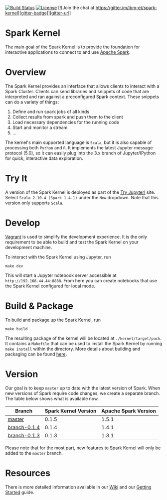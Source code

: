 [![Build Status][build-badge]][build-url]
[![License][license-badge]][license-url]
[![Join the chat at https://gitter.im/ibm-et/spark-kernel][gitter-badge]][gitter-url]

Spark Kernel
============
The main goal of the Spark Kernel is to provide the foundation for interactive applications to connect to and use [Apache Spark][1].

Overview
========
The Spark Kernel provides an interface that allows clients to interact with a Spark Cluster. Clients can send libraries and snippets of code that are interpreted and ran against a preconfigured Spark context. These snippets can do a variety of things:
 1. Define and run spark jobs of all kinds
 2. Collect results from spark and push them to the client
 3. Load necessary dependencies for the running code
 4. Start and monitor a stream
 5. ...

The kernel's main supported language is `Scala`, but it is also capable of processing both `Python` and `R`. It implements the latest Jupyter message protocol (5.0), so it can easily plug into the 3.x branch of Jupyter/IPython for quick, interactive data exploration.

Try It
======
A version of the Spark Kernel is deployed as part of the [Try Jupyter!][try-jupyter] site. Select `Scala 2.10.4 (Spark 1.4.1)` under the `New` dropdown. Note that this version only supports `Scala`.

Develop
=======
[Vagrant][vagrant] is used to simplify the development experience. It is the only requirement to be able to build and test the Spark Kernel on your development machine. 

To interact with the Spark Kernel using Jupyter, run
```
make dev
```

This will start a Jupyter notebook server accessible at `http://192.168.44.44:8888`. From here you can create notebooks that use the Spark Kernel configured for local mode.


Build & Package
===============
To build and package up the Spark Kernel, run
```
make build
```

The resulting package of the kernel will be located at `./kernel/target/pack`. It contains a `Makefile` that can be used to install the Spark Kernel by running `make install` within the directory. More details about building and packaging can be found [here][4].


Version
=======
Our goal is to keep `master` up to date with the latest version of Spark. When new versions of Spark require code changes, we create a separate branch. The table below shows what is available now.

Branch                       | Spark Kernel Version | Apache Spark Version
---------------------------- | -------------------- | --------------------
[master][master]             | 0.1.5                | 1.5.1
[branch-0.1.4][branch-0.1.4] | 0.1.4                | 1.4.1
[branch-0.1.3][branch-0.1.3] | 0.1.3                | 1.3.1

Please note that for the most part, new features to Spark Kernel will only be added to the `master` branch.

Resources
=========

There is more detailed information available in our [Wiki][5] and our [Getting Started][4] guide.

[1]: https://spark.apache.org/
[2]: https://github.com/ibm-et/spark-kernel/wiki/Guide-to-the-Comm-API-of-the-Spark-Kernel-and-Spark-Kernel-Client
[3]: https://github.com/ibm-et/spark-kernel/wiki/Guide-to-Developing-Magics-for-the-Spark-Kernel
[4]: https://github.com/ibm-et/spark-kernel/wiki/Getting-Started-with-the-Spark-Kernel
[5]: https://github.com/ibm-et/spark-kernel/wiki
[6]: https://github.com/ibm-et/spark-kernel/issues

[build-badge]: https://travis-ci.org/ibm-et/spark-kernel.svg?branch=master
[build-url]: https://travis-ci.org/ibm-et/spark-kernel
[coverage-badge]: https://coveralls.io/repos/ibm-et/spark-kernel/badge.svg?branch=master
[coverage-url]: https://coveralls.io/r/ibm-et/spark-kernel?branch=master
[scaladoc-badge]: https://img.shields.io/badge/Scaladoc-Latest-34B6A8.svg?style=flat
[scaladoc-url]: http://ibm-et.github.io/spark-kernel/latest/api
[license-badge]: https://img.shields.io/badge/License-Apache%202-blue.svg?style=flat
[license-url]: LICENSE
[gitter-badge]: https://badges.gitter.im/Join%20Chat.svg
[gitter-url]: https://gitter.im/ibm-et/spark-kernel
[try-jupyter]: http://try.jupyter.org
[vagrant]: https://www.vagrantup.com/

[master]: https://github.com/ibm-et/spark-kernel
[branch-0.1.4]: https://github.com/ibm-et/spark-kernel/tree/branch-0.1.4
[branch-0.1.3]: https://github.com/ibm-et/spark-kernel/tree/branch-0.1.3
